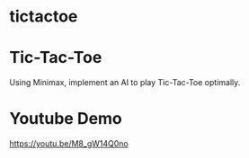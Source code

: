 # tictactoe

# Tic-Tac-Toe
Using Minimax, implement an AI to play Tic-Tac-Toe optimally.

# Youtube Demo
https://youtu.be/M8_gW14Q0no
